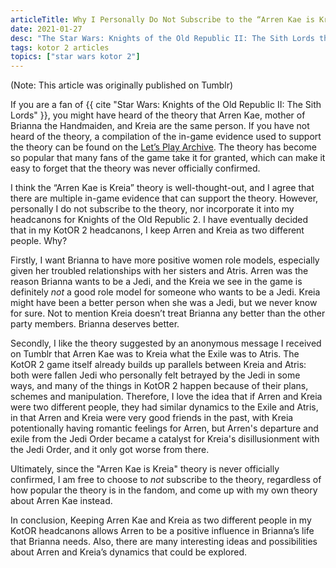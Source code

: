 ```yaml
---
articleTitle: Why I Personally Do Not Subscribe to the “Arren Kae is Kreia” Theory
date: 2021-01-27
desc: "The Star Wars: Knights of the Old Republic II: The Sith Lords theory that Arren Kae and Kreia are the same person is very popular among fans of the game. However, I personally do not subscribe to it or incorporate it into my KotOR 2 headcanons. Here is why."
tags: kotor 2 articles
topics: ["star wars kotor 2"]
---
```


(Note: This article was originally published on Tumblr)

If you are a fan of {{ cite "Star Wars: Knights of the Old Republic II: The Sith Lords" }}, you might have heard of the theory that Arren Kae, mother of Brianna the Handmaiden, and Kreia are the same person. If you have not heard of the theory, a compilation of the in-game evidence used to support the theory can be found on the [Let’s Play Archive](https://lparchive.org/Knights-of-the-Old-Republic-II/Update%2058/). The theory has become so popular that many fans of the game take it for granted, which can make it easy to forget that the theory was never officially confirmed.

I think the “Arren Kae is Kreia” theory is well-thought-out, and I agree that there are multiple in-game evidence that can support the theory. However, personally I do not subscribe to the theory, nor incorporate it into my headcanons for Knights of the Old Republic 2. I have eventually decided that in my KotOR 2 headcanons, I keep Arren and Kreia as two different people. Why?

Firstly, I want Brianna to have more positive women role models, especially given her troubled relationships with her sisters and Atris. Arren was the reason Brianna wants to be a Jedi, and the Kreia we see in the game is definitely _not_ a good role model for someone who wants to be a Jedi. Kreia might have been a better person when she was a Jedi, but we never know for sure. Not to mention Kreia doesn’t treat Brianna any better than the other party members. Brianna deserves better.

Secondly, I like the theory suggested by an anonymous message I received on Tumblr that Arren Kae was to Kreia what the Exile was to Atris. The KotOR 2 game itself already builds up parallels between Kreia and Atris: both were fallen Jedi who personally felt betrayed by the Jedi in some ways, and many of the things in KotOR 2 happen because of their plans, schemes and manipulation. Therefore, I love the idea that if Arren and Kreia were two different people, they had similar dynamics to the Exile and Atris, in that Arren and Kreia were very good friends in the past, with Kreia potentionally having romantic feelings for Arren, but Arren's departure and exile from the Jedi Order became a catalyst for Kreia's disillusionment with the Jedi Order, and it only got worse from there.

Ultimately, since the "Arren Kae is Kreia" theory is never officially confirmed, I am free to choose to _not_ subscribe to the theory, regardless of how popular the theory is in the fandom, and come up with my own theory about Arren Kae instead.

In conclusion, Keeping Arren Kae and Kreia as two different people in my KotOR headcanons allows Arren to be a positive influence in Brianna’s life that Brianna needs. Also, there are many interesting ideas and possibilities about Arren and Kreia’s dynamics that could be explored.

